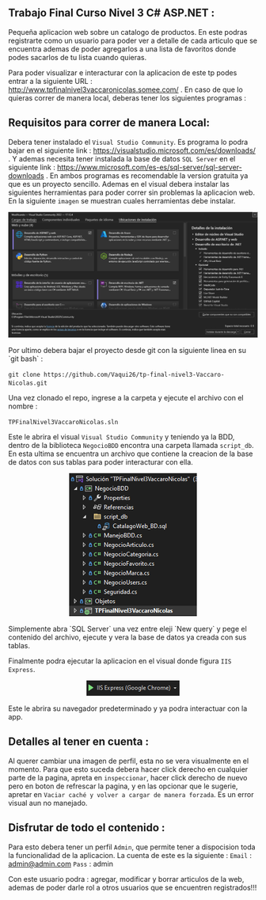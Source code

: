 ## Trabajo Final Curso Nivel 3 C# ASP.NET :

Pequeña aplicacion web sobre un catalogo de productos. En este podras registrarte como un usuario para poder ver a detalle de cada articulo que se encuentra ademas de poder agregarlos a una lista de favoritos donde podes sacarlos de
tu lista cuando quieras.

Para poder visualizar e interacturar con la aplicacion de este tp podes entrar a la siguiente URL : http://www.tpfinalnivel3vaccaronicolas.somee.com/ . 
En caso de que lo quieras correr de manera local, deberas tener los siguientes programas : 

## Requisitos para correr de manera Local:
Debera tener instalado el `Visual Studio Community`. Es programa lo podra bajar en el siguiente link : https://visualstudio.microsoft.com/es/downloads/ . Y ademas necesita tener instalada la base de datos `SQL Server` 
en el siguiente link : https://www.microsoft.com/es-es/sql-server/sql-server-downloads . En ambos programas es recomendable la version gratuita ya que es un proyecto sencillo. 
Ademas en el visual debera instalar las siguientes herramientas para poder correr sin problemas la aplicacion web. En la siguiente `imagen` se muestran cuales herramientas debe instalar. 
<p align="center">
<img src="./ImagesInfoReadMe/Herramientas-NET.png" alt="herramientas.NET" >
</p>
Por ultimo debera bajar el proyecto desde git con la siguiente linea en su `git bash` :

`git clone https://github.com/Vaqui26/tp-final-nivel3-Vaccaro-Nicolas.git`

Una vez clonado el repo, ingrese a la carpeta y ejecute el archivo con el nombre :

`TPFinalNivel3VaccaroNicolas.sln`

Este le abrira el visual `Visual Studio Community` y teniendo ya la BDD, dentro de la biblioteca `NegocioBDD` encontra una carpeta llamada `script_db`. En esta ultima se encuentra un archivo que contiene la creacion de la base de datos con sus tablas para poder interacturar con ella.
<p align="center">
<img src="./ImagesInfoReadMe/ScriptBD.png" alt="scriptBD">
</p>
Simplemente abra `SQL Server` una vez entre eleji `New query` y pege el contenido del archivo, ejecute y vera la base de datos ya creada con sus tablas. 

Finalmente podra ejecutar la aplicacion en el visual donde figura `IIS Express`. 
<p align="center">
<img src="./ImagesInfoReadMe/CorrerAplicacion.png" alt="correrAplicacion"> 
</p>
Este le abrira su navegador predeterminado y ya podra interactuar con la app. 


## Detalles al tener en cuenta :

Al querer cambiar una imagen de perfil, esta no se vera visualmente en el momento. Para que esto suceda debera hacer click derecho en cualquier parte de la pagina, apreta en `inspeccionar`, hacer click derecho de nuevo pero en boton
de refrescar la pagina, y en las opcionar que le sugerie, apretar en `Vaciar caché y volver a cargar de manera forzada`. 
Es un error visual aun no manejado.

## Disfrutar de todo el contenido : 

Para esto debera tener un perfil `Admin`, que permite tener a dispocision toda la funcionalidad de la aplicacion. La cuenta de este es la siguiente : 
`Email` : admin@admin.com 
`Pass` : admin 

Con este usuario podra : agregar, modificar y borrar articulos de la web, ademas de poder darle rol a otros usuarios que se encuentren registrados!!!
